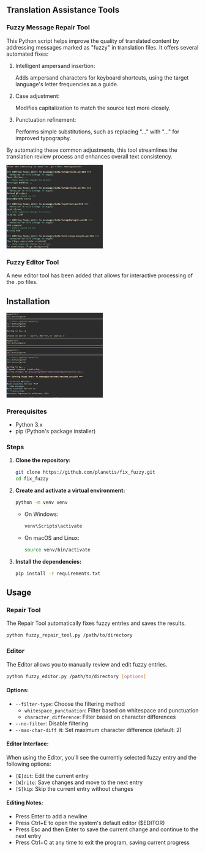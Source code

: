 ## Translation Assistance Tools
### Fuzzy Message Repair Tool

This Python script helps improve the quality of translated content
by addressing messages marked as "fuzzy" in translation files.
It offers several automated fixes:

1. Intelligent ampersand insertion:

   Adds ampersand characters for keyboard shortcuts, using the target
   language's letter frequencies as a guide.

2. Case adjustment:

   Modifies capitalization to match the source text more closely.

3. Punctuation refinement:

   Performs simple substitutions, such as replacing "..." with "…"
   for improved typography.

By automating these common adjustments, this tool streamlines the
translation review process and enhances overall text consistency.

<img src="screenshots/image_1.png" alt="Screenshot of Repair Tool" width="50%" />

### Fuzzy Editor Tool

A new editor tool has been added that allows for interactive processing
of the .po files.

## Installation

<img src="screenshots/image_2.png" alt="Screenshot of Editor" width="50%" />

### Prerequisites

- Python 3.x
- pip (Python's package installer)

### Steps

1. **Clone the repository:**

   ```sh
   git clone https://github.com/planetis/fix_fuzzy.git
   cd fix_fuzzy
   ```

2. **Create and activate a virtual environment:**

   ```sh
   python -m venv venv
   ```

   - On Windows:
     ```sh
     venv\Scripts\activate
     ```
   - On macOS and Linux:
     ```sh
     source venv/bin/activate
     ```

3. **Install the dependencies:**

   ```sh
   pip install -r requirements.txt
   ```

## Usage
### Repair Tool

The Repair Tool automatically fixes fuzzy entries and saves the results.

```sh
python fuzzy_repair_tool.py /path/to/directory
```

### Editor

The Editor allows you to manually review and edit fuzzy entries.

```sh
python fuzzy_editor.py /path/to/directory [options]
```

#### Options:

- `--filter-type`: Choose the filtering method
  - `whitespace_punctuation`: Filter based on whitespace and punctuation
  - `character_difference`: Filter based on character differences
- `--no-filter`: Disable filtering
- `--max-char-diff N`: Set maximum character difference (default: 2)

#### Editor Interface:

When using the Editor, you'll see the currently selected fuzzy entry and the following options:

- `[E]dit`: Edit the current entry
- `[W]rite`: Save changes and move to the next entry
- `[S]kip`: Skip the current entry without changes

#### Editing Notes:

- Press Enter to add a newline
- Press Ctrl+E to open the system's default editor ($EDITOR)
- Press Esc and then Enter to save the current change and continue to the next entry
- Press Ctrl+C at any time to exit the program, saving current progress
